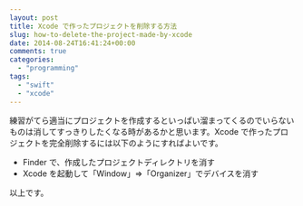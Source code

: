 ```yaml
---
layout: post
title: Xcode で作ったプロジェクトを削除する方法
slug: how-to-delete-the-project-made-by-xcode
date: 2014-08-24T16:41:24+00:00
comments: true
categories:
  - "programming"
tags:
  - "swift"
  - "xcode"
---
```


練習がてら適当にプロジェクトを作成するといっぱい溜まってくるのでいらないものは消してすっきりしたくなる時があるかと思います。Xcode で作ったプロジェクトを完全削除するには以下のようにすればよいです。

<ul>
<li>Finder で、作成したプロジェクトディレクトリを消す</li>
<li>Xcode を起動して「Window」=>「Organizer」でデバイスを消す</li>
</ul>

以上です。
